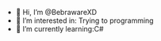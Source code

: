 - 👋 Hi, I’m @BebrawareXD
- 👀 I’m interested in: Trying to programming
- 🌱 I’m currently learning:C#

<!---
BebrawareXD/BebrawareXD is a ✨ special ✨ repository because its `README.md` (this file) appears on your GitHub profile.
You can click the Preview link to take a look at your changes.
--->
